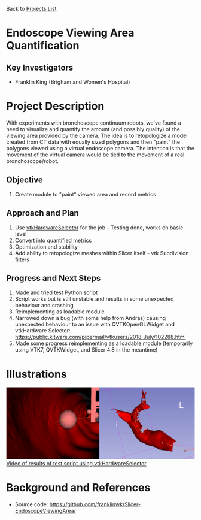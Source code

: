 Back to [Projects List](../../README.md#ProjectsList)

# Endoscope Viewing Area Quantification

## Key Investigators

- Franklin King (Brigham and Women's Hospital)

# Project Description

<!-- Add a short paragraph describing the project. -->
With experiments with bronchoscope continuum robots, we've found a need to visualize and quantify the amount (and possibly quality) of the viewing area provided by the camera. The idea is to retopologize a model created from CT data with equally sized polygons and then "paint" the polygons viewed using a virtual endoscope camera. The intention is that the movement of the virtual camera would be tied to the movement of a real bronchoscope/robot.

## Objective

1. Create module to "paint" viewed area and record metrics

## Approach and Plan

1. Use [vtkHardwareSelector](https://www.vtk.org/doc/nightly/html/classvtkHardwareSelector.html) for the job - Testing done, works on basic level
2. Convert into quantified metrics
3. Optimization and stability
4. Add ability to retopologize meshes within Slicer itself - vtk Subdivision filters

## Progress and Next Steps

<!--Describe progress and next steps in a few bullet points as you are making progress.-->
1. Made and tried test Python script
2. Script works but is still unstable and results in some unexpected behaviour and crashing
3. Reimplementing as loadable module
4. Narrowed down a bug (with some help from Andras) causing unexpected behaviour to an issue with QVTKOpenGLWidget and vtkHardware Selector: https://public.kitware.com/pipermail/vtkusers/2018-July/102288.html
5. Made some progress reimplementing as a loadable module (temporarily using VTK7, QVTKWidget, and Slicer 4.8 in the meantime)

# Illustrations

<!--![Description of picture](Example2.jpg)-->
![](Figure1.png)
[Video of results of test script using vtkHardwareSelector](https://youtu.be/rH_XCgG9sds)

# Background and References

<!--Use this space for information that may help people better understand your project, like links to papers, source code, or data.-->

- Source code: https://github.com/franklinwk/Slicer-EndoscopeViewingArea/
